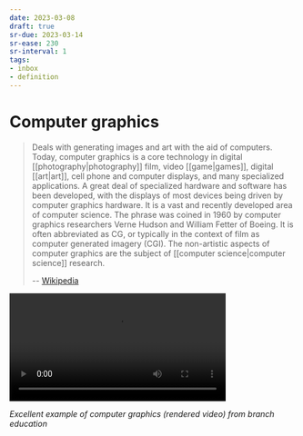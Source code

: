 ```yaml
---
date: 2023-03-08
draft: true
sr-due: 2023-03-14
sr-ease: 230
sr-interval: 1
tags:
- inbox
- definition
---
```


# Computer graphics

> Deals with generating images and art with the aid of computers. Today,
> computer graphics is a core technology in digital
> [[photography|photography]] film, video
> [[game|games]], digital [[art|art]], cell phone and
> computer displays, and many specialized applications. A great deal of
> specialized hardware and software has been developed, with the displays of
> most devices being driven by computer graphics hardware. It is a vast and
> recently developed area of computer science. The phrase was coined in 1960 by
> computer graphics researchers Verne Hudson and William Fetter of Boeing. It is
> often abbreviated as CG, or typically in the context of film as computer
> generated imagery (CGI). The non-artistic aspects of computer graphics are the
> subject of [[computer science|computer science]] research.
>
> -- [Wikipedia](https://en.wikipedia.org/wiki/Computer_graphics)

<video src="file:///home/inom/Projects/main/wiki/video/Inside_the_Original_iPod_hTpcOmlvCEQ.mp4" width=380 controls></video>

*Excellent example of computer graphics (rendered video) from branch education*
